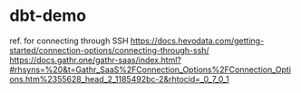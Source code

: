 # dbt-demo

ref. for connecting through SSH
https://docs.hevodata.com/getting-started/connection-options/connecting-through-ssh/
https://docs.gathr.one/gathr-saas/index.html?#rhsyns=%20&t=Gathr_SaaS%2FConnection_Options%2FConnection_Options.htm%2355628_head_2_1185492bc-2&rhtocid=_0_7_0_1